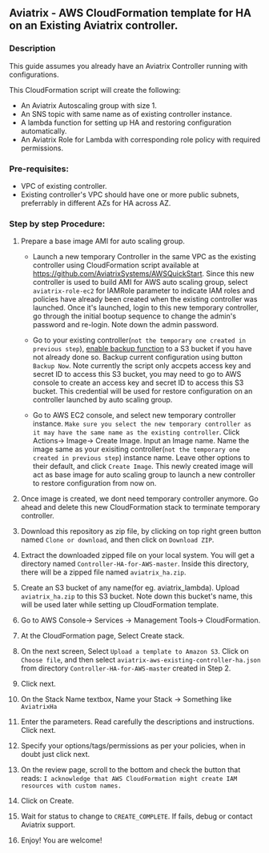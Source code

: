 ## Aviatrix - AWS CloudFormation template for HA on an Existing Aviatrix controller.

### Description
This guide assumes you already have an Aviatrix Controller running with configurations.

This CloudFormation script will create the following:

* An Aviatrix Autoscaling group with size 1.
* An SNS topic with same name as of existing controller instance.
* A lambda function for setting up HA and restoring configuration automatically.
* An Aviatrix Role for Lambda with corresponding role policy with required permissions.

### Pre-requisites:

* VPC of existing controller.
* Existing controller's VPC should have one or more public subnets, preferrably in different AZs for HA across AZ.

### Step by step Procedure:

1. Prepare a base image AMI for auto scaling group. 
   * Launch a new temporary Controller in the same VPC as the existing controller using CloudFormation script available at https://github.com/AviatrixSystems/AWSQuickStart. Since this new controller is used to build AMI for AWS auto scaling group, select `aviatrix-role-ec2` for IAMRole parameter to indicate IAM roles and policies have already been created when the existing controller was launched. Once it's launched, login to this new temporary controller, go through the initial bootup sequence to change the admin's password and re-login. Note down the admin password.

   * Go to your existing controller(`not the temporary one created in previous step`), [enable backup function](http://docs.aviatrix.com/HowTos/controller_backup.html) to a S3 bucket if you have not already done so. Backup current configuration using button `Backup Now`. Note currently the script only accpets access key and secret ID to access this S3 bucket, you may need to go to AWS console to create an access key and secret ID to access this S3 bucket. This credential will be used for restore configuration on an controller launched by auto scaling group.

   * Go to AWS EC2 console, and select new temporary controller instance. `Make sure you select the new temporary controller as it may have the same name as the existing controller`. Click Actions-> Image-> Create Image. Input an Image name. Name the image same as your exisiting controller(`not the temporary one created in previous step`) instance name. Leave other options to their default, and click `Create Image`. This newly created image will act as base image for auto scaling group to launch a new controller to restore configuration from now on.

4. Once image is created, we dont need temporary controller anymore. Go ahead and delete this new CloudFormation stack to terminate temporary controller.

5. Download this repository as zip file, by clicking on top right green button named `Clone or download`, and then click on `Download ZIP`.

6. Extract the downloaded zipped file on your local system. You will get a directory named `Controller-HA-for-AWS-master`. Inside this directory, there will be a zipped file named `aviatrix_ha.zip`.

7. Create an S3 bucket of any name(for eg. aviatrix_lambda). Upload `aviatrix_ha.zip` to this S3 bucket. Note down this bucket's name, this will be used later while setting up CloudFormation template.

8. Go to AWS Console-> Services -> Management Tools-> CloudFormation.

10. At the CloudFormation page, Select Create stack.

11. On the next screen, Select `Upload a template to Amazon S3`. Click on `Choose file`, and then select `aviatrix-aws-existing-controller-ha.json` from directory `Controller-HA-for-AWS-master` created in Step 2.

12. Click next.

13. On the Stack Name textbox, Name your Stack -> Something like `AviatrixHa`

14. Enter the parameters. Read carefully the descriptions and instructions. Click next.

15. Specify your options/tags/permissions as per your policies, when in doubt just click next.

16. On the review page, scroll to the bottom and check the button that reads:
`I acknowledge that AWS CloudFormation might create IAM resources with custom names.`

17. Click on Create.

18. Wait for status to change to `CREATE_COMPLETE`. If fails, debug or contact Aviatrix support.

19. Enjoy! You are welcome!
